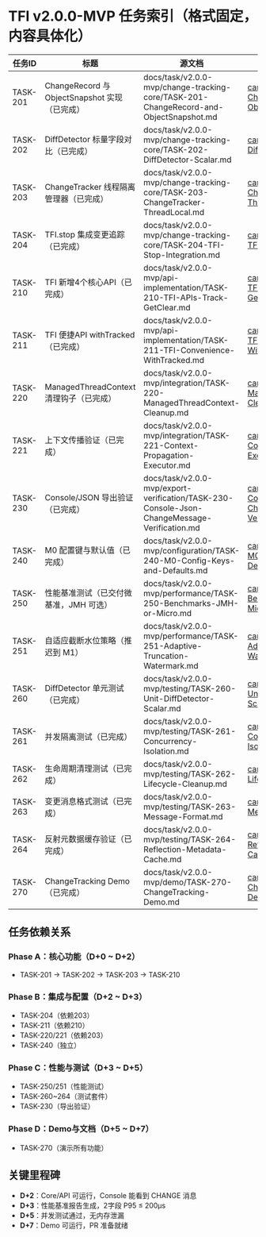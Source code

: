 # TFI v2.0.0-MVP 任务索引（格式固定，内容具体化）

| 任务ID | 标题 | 源文档 | 任务卡 |
|---|---|---|---|
| TASK-201 | ChangeRecord 与 ObjectSnapshot 实现（已完成） | docs/task/v2.0.0-mvp/change-tracking-core/TASK-201-ChangeRecord-and-ObjectSnapshot.md | [cards-final/CARD-201-ChangeRecord-and-ObjectSnapshot.md](cards-final/CARD-201-ChangeRecord-and-ObjectSnapshot.md) |
| TASK-202 | DiffDetector 标量字段对比（已完成） | docs/task/v2.0.0-mvp/change-tracking-core/TASK-202-DiffDetector-Scalar.md | [cards-final/CARD-202-DiffDetector-Scalar.md](cards-final/CARD-202-DiffDetector-Scalar.md) |
| TASK-203 | ChangeTracker 线程隔离管理器（已完成） | docs/task/v2.0.0-mvp/change-tracking-core/TASK-203-ChangeTracker-ThreadLocal.md | [cards-final/CARD-203-ChangeTracker-ThreadLocal.md](cards-final/CARD-203-ChangeTracker-ThreadLocal.md) |
| TASK-204 | TFI.stop 集成变更追踪（已完成） | docs/task/v2.0.0-mvp/change-tracking-core/TASK-204-TFI-Stop-Integration.md | [cards-final/CARD-204-TFI-Stop-Integration.md](cards-final/CARD-204-TFI-Stop-Integration.md) |
| TASK-210 | TFI 新增4个核心API（已完成） | docs/task/v2.0.0-mvp/api-implementation/TASK-210-TFI-APIs-Track-GetClear.md | [cards-final/CARD-210-TFI-APIs-Track-GetClear.md](cards-final/CARD-210-TFI-APIs-Track-GetClear.md) |
| TASK-211 | TFI 便捷API withTracked（已完成） | docs/task/v2.0.0-mvp/api-implementation/TASK-211-TFI-Convenience-WithTracked.md | [cards-final/CARD-211-TFI-Convenience-WithTracked.md](cards-final/CARD-211-TFI-Convenience-WithTracked.md) |
| TASK-220 | ManagedThreadContext 清理钩子（已完成） | docs/task/v2.0.0-mvp/integration/TASK-220-ManagedThreadContext-Cleanup.md | [cards-final/CARD-220-ManagedThreadContext-Cleanup.md](cards-final/CARD-220-ManagedThreadContext-Cleanup.md) |
| TASK-221 | 上下文传播验证（已完成） | docs/task/v2.0.0-mvp/integration/TASK-221-Context-Propagation-Executor.md | [cards-final/CARD-221-Context-Propagation-Executor.md](cards-final/CARD-221-Context-Propagation-Executor.md) |
| TASK-230 | Console/JSON 导出验证（已完成） | docs/task/v2.0.0-mvp/export-verification/TASK-230-Console-Json-ChangeMessage-Verification.md | [cards-final/CARD-230-Console-Json-ChangeMessage-Verification.md](cards-final/CARD-230-Console-Json-ChangeMessage-Verification.md) |
| TASK-240 | M0 配置键与默认值（已完成） | docs/task/v2.0.0-mvp/configuration/TASK-240-M0-Config-Keys-and-Defaults.md | [cards-final/CARD-240-M0-Config-Keys-and-Defaults.md](cards-final/CARD-240-M0-Config-Keys-and-Defaults.md) |
| TASK-250 | 性能基准测试（已交付微基准，JMH 可选） | docs/task/v2.0.0-mvp/performance/TASK-250-Benchmarks-JMH-or-Micro.md | [cards-final/CARD-250-Benchmarks-JMH-or-Micro.md](cards-final/CARD-250-Benchmarks-JMH-or-Micro.md) |
| TASK-251 | 自适应截断水位策略（推迟到 M1） | docs/task/v2.0.0-mvp/performance/TASK-251-Adaptive-Truncation-Watermark.md | [cards-final/CARD-251-Adaptive-Truncation-Watermark.md](cards-final/CARD-251-Adaptive-Truncation-Watermark.md) |
| TASK-260 | DiffDetector 单元测试（已完成） | docs/task/v2.0.0-mvp/testing/TASK-260-Unit-DiffDetector-Scalar.md | [cards-final/CARD-260-Unit-DiffDetector-Scalar.md](cards-final/CARD-260-Unit-DiffDetector-Scalar.md) |
| TASK-261 | 并发隔离测试（已完成） | docs/task/v2.0.0-mvp/testing/TASK-261-Concurrency-Isolation.md | [cards-final/CARD-261-Concurrency-Isolation.md](cards-final/CARD-261-Concurrency-Isolation.md) |
| TASK-262 | 生命周期清理测试（已完成） | docs/task/v2.0.0-mvp/testing/TASK-262-Lifecycle-Cleanup.md | [cards-final/CARD-262-Lifecycle-Cleanup.md](cards-final/CARD-262-Lifecycle-Cleanup.md) |
| TASK-263 | 变更消息格式测试（已完成） | docs/task/v2.0.0-mvp/testing/TASK-263-Message-Format.md | [cards-final/CARD-263-Message-Format.md](cards-final/CARD-263-Message-Format.md) |
| TASK-264 | 反射元数据缓存验证（已完成） | docs/task/v2.0.0-mvp/testing/TASK-264-Reflection-Metadata-Cache.md | [cards-final/CARD-264-Reflection-Metadata-Cache.md](cards-final/CARD-264-Reflection-Metadata-Cache.md) |
| TASK-270 | ChangeTracking Demo（已完成） | docs/task/v2.0.0-mvp/demo/TASK-270-ChangeTracking-Demo.md | [cards-final/CARD-270-ChangeTracking-Demo.md](cards-final/CARD-270-ChangeTracking-Demo.md) |

## 任务依赖关系

### Phase A：核心功能（D+0 ~ D+2）
- TASK-201 → TASK-202 → TASK-203 → TASK-210

### Phase B：集成与配置（D+2 ~ D+3）
- TASK-204（依赖203）
- TASK-211（依赖210）
- TASK-220/221（依赖203）
- TASK-240（独立）

### Phase C：性能与测试（D+3 ~ D+5）
- TASK-250/251（性能测试）
- TASK-260~264（测试套件）
- TASK-230（导出验证）

### Phase D：Demo与文档（D+5 ~ D+7）
- TASK-270（演示所有功能）

## 关键里程碑
- **D+2**：Core/API 可运行，Console 能看到 CHANGE 消息
- **D+3**：性能基准报告生成，2字段 P95 ≤ 200μs
- **D+5**：并发测试通过，无内存泄漏
- **D+7**：Demo 可运行，PR 准备就绪
